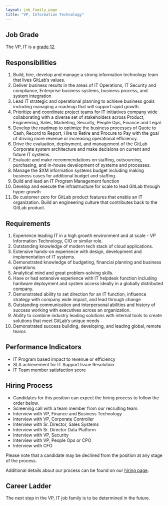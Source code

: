 ```yaml
---
layout: job_family_page
title: "VP, Information Technology"
---
```


## Job Grade

The VP, IT is a [grade 12](/handbook/total-rewards/compensation/compensation-calculator/#gitlab-job-grades).


## Responsibilities

1. Build, hire, develop and manage a strong information technology team that lives GitLab’s values.
1. Deliver business results in the areas of IT Operations, IT Security and compliance, Enterprise business systems, business process, and system integration
1. Lead IT strategic and operational planning to achieve business goals including managing a roadmap that will support rapid growth.
1. Prioritize and coordinate project teams for IT initiatives company wide collaborating with a diverse set of stakeholders across Product, Engineering, Sales, Marketing, Security, People Ops, Finance and Legal.
1. Develop the roadmap to optimize the business processes of Quote to Cash, Record to Report, Hire to Retire and Procure to Pay with the goal of driving more revenue or increasing operational efficiency.
1. Drive the evaluation, deployment, and management of the GitLab Corporate system architecture and make decisions on current and future IT systems.
1. Evaluate and make recommendations on staffing, outsourcing, purchasing, and in-house development of systems and processes.
1. Manage the $XM information systems budget including making business cases for additional budget and staffing.
1. Build and lead an IT Program Management function
1. Develop and execute the infrastructure for scale to lead GitLab through hyper growth
1. Be customer zero for GitLab product features that enable an IT organization. Build an engineering culture that contributes back to the GitLab product.



## Requirements

1. Experience leading IT in a high growth environment and at scale - VP Information Technology, CIO or similar role.
1. Outstanding knowledge of modern tech stack of cloud applications.
1. Extensive hands-on experience with design, development and implementation of IT systems.
1. Demonstrated knowledge of budgeting, financial planning and business operations.
1. Analytical mind and great problem-solving skills.
1. Have or had extensive experience with IT helpdesk function including hardware deployment and system access ideally in a globally distributed company.
1. Demonstrated ability to set direction for an IT function, influence strategy with company wide impact, and lead through change
1. Outstanding communication and interpersonal abilities and history of success working with executives across an organization.
1. Ability to combine industry leading solutions with internal tools to create solutions that meet GitLab’s unique needs
1. Demonstrated success building, developing, and leading global, remote teams



## Performance Indicators

- IT Program based impact to revenue or efficiency
- SLA achievement for IT Support Issue Resolution
- IT Team member satisfaction score




## Hiring Process

- Candidates for this position can expect the hiring process to follow the order below.
- Screening call with a team member from our recruiting team.
- Interview with VP, Finance and Business Technology
- Interview with VP, Corporate Controller
- Interview with Sr. Director, Sales Systems
- Interview with Sr. Director Data Platform
- Interview with VP, Security
- Interview with VP, People Ops or CPO
- Interview with CFO


Please note that a candidate may be declined from the position at any stage of the process.

Additional details about our process can be found on our [hiring page](/handbook/hiring/).

## Career Ladder

The next step in the VP, IT job family is to be determined in the future.

